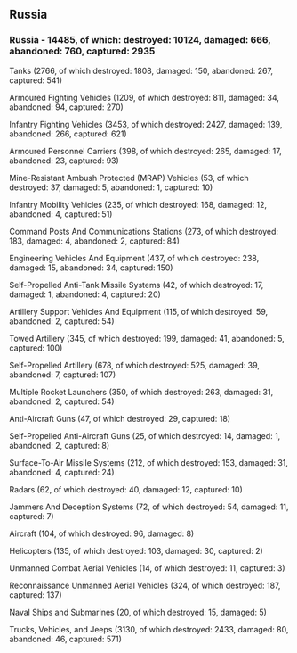 
 
 ## Russia
 
 ### Russia - 14485, of which: destroyed: 10124, damaged: 666, abandoned: 760, captured: 2935

 

 

 Tanks (2766, of which destroyed: 1808, damaged: 150, abandoned: 267, captured: 541)

 Armoured Fighting Vehicles (1209, of which destroyed: 811, damaged: 34, abandoned: 94, captured: 270)

 Infantry Fighting Vehicles (3453, of which destroyed: 2427, damaged: 139, abandoned: 266, captured: 621)

 Armoured Personnel Carriers (398, of which destroyed: 265, damaged: 17, abandoned: 23, captured: 93)

 Mine-Resistant Ambush Protected (MRAP) Vehicles (53, of which destroyed: 37, damaged: 5, abandoned: 1, captured: 10)

 Infantry Mobility Vehicles (235, of which destroyed: 168, damaged: 12, abandoned: 4, captured: 51)

 Command Posts And Communications Stations (273, of which destroyed: 183, damaged: 4, abandoned: 2, captured: 84)

 Engineering Vehicles And Equipment (437, of which destroyed: 238, damaged: 15, abandoned: 34, captured: 150)

 Self-Propelled Anti-Tank Missile Systems (42, of which destroyed: 17, damaged: 1, abandoned: 4, captured: 20)

 Artillery Support Vehicles And Equipment (115, of which destroyed: 59, abandoned: 2, captured: 54)

 Towed Artillery (345, of which destroyed: 199, damaged: 41, abandoned: 5, captured: 100)

 Self-Propelled Artillery (678, of which destroyed: 525, damaged: 39, abandoned: 7, captured: 107)

 Multiple Rocket Launchers (350, of which destroyed: 263, damaged: 31, abandoned: 2, captured: 54)

 Anti-Aircraft Guns (47, of which destroyed: 29, captured: 18)

 Self-Propelled Anti-Aircraft Guns (25, of which destroyed: 14, damaged: 1, abandoned: 2, captured: 8)

 Surface-To-Air Missile Systems (212, of which destroyed: 153, damaged: 31, abandoned: 4, captured: 24)

 Radars (62, of which destroyed: 40, damaged: 12, captured: 10)

 Jammers And Deception Systems (72, of which destroyed: 54, damaged: 11, captured: 7)

 Aircraft (104, of which destroyed: 96, damaged: 8)

 Helicopters (135, of which destroyed: 103, damaged: 30, captured: 2)

 Unmanned Combat Aerial Vehicles (14, of which destroyed: 11, captured: 3)

 Reconnaissance Unmanned Aerial Vehicles (324, of which destroyed: 187, captured: 137)

 Naval Ships and Submarines (20, of which destroyed: 15, damaged: 5)

 Trucks, Vehicles, and Jeeps (3130, of which destroyed: 2433, damaged: 80, abandoned: 46, captured: 571)

